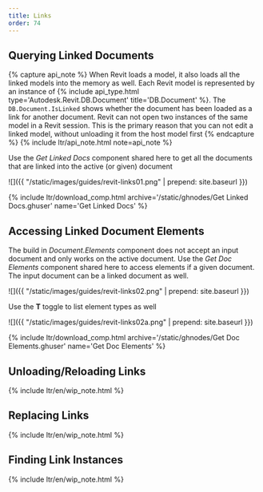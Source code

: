 ```yaml
---
title: Links
order: 74
---
```


## Querying Linked Documents

{% capture api_note %}
When Revit loads a model, it also loads all the linked models into the memory as well. Each Revit model is represented by an instance of {% include api_type.html type='Autodesk.Revit.DB.Document' title='DB.Document' %}. The `DB.Document.IsLinked` shows whether the document has been loaded as a link for another document. Revit can not open two instances of the same model in a Revit session. This is the primary reason that you can not edit a linked model, without unloading it from the host model first
{% endcapture %}
{% include ltr/api_note.html note=api_note %}

Use the *Get Linked Docs* component shared here to get all the documents that are linked into the active (or given) document

![]({{ "/static/images/guides/revit-links01.png" | prepend: site.baseurl }})

{% include ltr/download_comp.html archive='/static/ghnodes/Get Linked Docs.ghuser' name='Get Linked Docs' %}

## Accessing Linked Document Elements

The build in *Document.Elements* component does not accept an input document and only works on the active document. Use the *Get Doc Elements* component shared here to access elements if a given document. The input document can be a linked document as well.

![]({{ "/static/images/guides/revit-links02.png" | prepend: site.baseurl }})

Use the **T** toggle to list element types as well

![]({{ "/static/images/guides/revit-links02a.png" | prepend: site.baseurl }})

{% include ltr/download_comp.html archive='/static/ghnodes/Get Doc Elements.ghuser' name='Get Doc Elements' %}

## Unloading/Reloading Links

{% include ltr/en/wip_note.html %}

## Replacing Links

{% include ltr/en/wip_note.html %}

## Finding Link Instances

{% include ltr/en/wip_note.html %}

